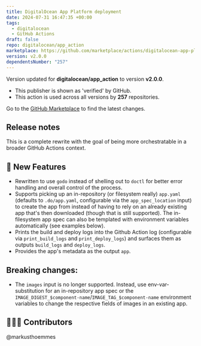 ```yaml
---
title: DigitalOcean App Platform deployment
date: 2024-07-31 16:47:35 +00:00
tags:
  - digitalocean
  - GitHub Actions
draft: false
repo: digitalocean/app_action
marketplace: https://github.com/marketplace/actions/digitalocean-app-platform-deployment
version: v2.0.0
dependentsNumber: "257"
---
```



Version updated for **digitalocean/app_action** to version **v2.0.0**.
- This publisher is shown as 'verified' by GitHub.
- This action is used across all versions by **257** repositories.

Go to the [GitHub Marketplace](https://github.com/marketplace/actions/digitalocean-app-platform-deployment) to find the latest changes.

## Release notes

This is a complete rewrite with the goal of being more orchestratable in a broader GitHub Actions context.

## 🚀 New Features

- Rewritten to use `godo` instead of shelling out to `doctl` for better error handling and overall control of the process.
- Supports picking up an in-repository (or filesystem really) `app.yaml` (defaults to `.do/app.yaml`, configurable via the `app_spec_location` input) to create the app from instead of having to rely on an already existing app that's then downloaded (though that is still supported). The in-filesystem app spec can also be templated with environment variables automatically (see examples below).
- Prints the build and deploy logs into the Github Action log (configurable via `print_build_logs` and `print_deploy_logs`) and surfaces them as outputs `build_logs` and `deploy_logs`.
- Provides the app's metadata as the output `app`.

## Breaking changes:

- The `images` input is no longer supported. Instead, use env-var-substitution for an in-repository app spec or the `IMAGE_DIGEST_$component-name`/`IMAGE_TAG_$component-name` environment variables to change the respective fields of images in an existing app.

## 👨🏼‍💻 Contributors

@markusthoemmes

